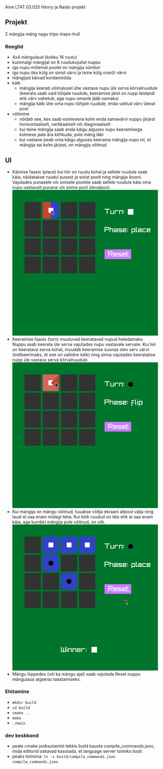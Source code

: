 Aine LTAT.03.025 Henry ja Raido projekt

## Projekt

2 mängija mäng nagu trips-traps-trull

### Reeglid
- 4x4 mängulaud (kokku 16 ruutu)
- kummalgi mängijal on 8 ruudukujulist nuppu
- iga nupu mõlemal poolel on mängija sümbol
- iga nupu üks külg on sinist värvi ja teine külg oranži värvi
- mängijad käivad kordamööda
- käik
    - mängija keerab võimalusel ühe vastase nupu üle serva kõrvalruudule (keerata saab vaid tühjale ruudule, keeramise järel on nupp teistpidi ehk värv vahetub, aga nupu omanik jääb samaks)
    - mängija käib ühe oma nupu tühjale ruudule, enda valitud värv üleval pool
- võitmine
    - võidab see, kes saab esimesena kolm enda samavärvi nuppu järjest horisontaalselt, vertikaalselt või diagonaalselt
    - kui teine mängija saab enda käigu alguses nupu keeramisega kolmese jada ära kõhkuda, pole mäng läbi
    - kui vastane peab oma käigu alguses keerama mängija nupu nii, et mängija sai kolm järjest, on mängija võitnud

## UI
- Käimise faasis (place) kui hiir on ruudu kohal ja sellele ruudule saab käia, näidatakse ruudul punast ja sinist poolt ning mängija ikooni. Vajutades punasele või sinisele poolele saab sellele ruudule käia oma nupu vastavalt punane või sinine pool ülevalpool.  
![Käimise faas](images/place.png)
- Keeramise faasis (turn) muutuvad keeratavad nupud heledamaks. Nuppu saab keerata üle serva vajutades nupu vastavale servale. Kui hiir on keeratava serva kohal, muudab keeramise suunas olev serv värvi (indikeerimaks, et see on valiidne käik) ning sinna vajutades keeratakse nupp üle vastava serva kõrvalruudule.  
![Keeramise faas](images/turn.png)
- Kui mangija on mängu võitnud, tuuakse võitja ekraani allpool välja ning laual ei saa enam midagi teha. Kui kõik ruudud on täis ehk ei saa enam käia, aga kumbki mängija pole võitnud, on viik.  
![Võidetud mäng](images/win.png)
- Mängu lõppedes (või ka mängu ajal) saab vajutada Reset nuppu mängulaua algseisu taastamiseks.

### Ehitamine
- `mkdir build`
- `cd build`
- `cmake ..`
- `make`
- `./main`

### dev keskkond

- peale cmake jooksutamist tekkis build kausta compile_commands.json, mida editorid oskavad kasutada, et language server toimiks ilusti.
- peaks toimima: `ln -s build/compile_commands.json compile_commands.json`.
